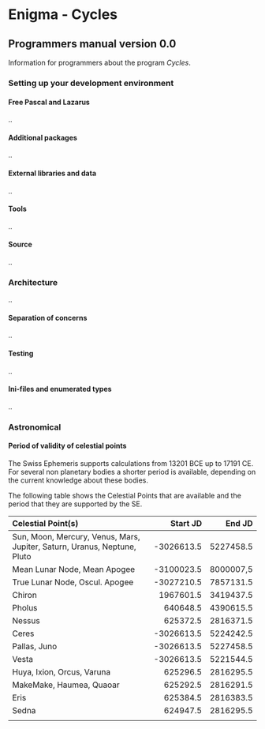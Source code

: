 # Enigma - Cycles

## Programmers manual version 0.0

Information for programmers about the program *Cycles*.



### Setting up your development environment

#### Free Pascal and Lazarus

..

#### Additional packages

..

#### External libraries and data

..



#### Tools

..

#### Source

..

### Architecture

..

#### Separation of concerns

..

#### Testing

..



#### Ini-files and enumerated types

..



### Astronomical



#### Period of validity of celestial points

The Swiss Ephemeris supports calculations from 13201 BCE up to 17191 CE.  For several non planetary bodies a shorter period is available, depending on the current knowledge about these bodies.

The following table shows the Celestial Points that are available and the period that they are supported by the SE.

| Celestial Point(s)                                           |   Start JD |    End JD |
| :----------------------------------------------------------- | ---------: | --------: |
| Sun, Moon, Mercury, Venus, Mars, Jupiter, Saturn, Uranus, Neptune, Pluto | -3026613.5 | 5227458.5 |
| Mean Lunar Node, Mean Apogee                                 | -3100023.5 | 8000007,5 |
| True Lunar Node, Oscul. Apogee                               | -3027210.5 | 7857131.5 |
| Chiron                                                       |  1967601.5 | 3419437.5 |
| Pholus                                                       |   640648.5 | 4390615.5 |
| Nessus                                                       |   625372.5 | 2816371.5 |
| Ceres                                                        | -3026613.5 | 5224242.5 |
| Pallas, Juno                                                 | -3026613.5 | 5227458.5 |
| Vesta                                                        | -3026613.5 | 5221544.5 |
| Huya, Ixion, Orcus, Varuna                                   |   625296.5 | 2816295.5 |
| MakeMake, Haumea, Quaoar                                     |   625292.5 | 2816291.5 |
| Eris                                                         |   625384.5 | 2816383.5 |
| Sedna                                                        |   624947.5 | 2816295.5 |
|                                                              |            |           |





